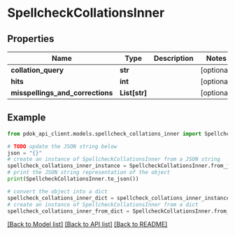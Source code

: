 # SpellcheckCollationsInner


## Properties

Name | Type | Description | Notes
------------ | ------------- | ------------- | -------------
**collation_query** | **str** |  | [optional] 
**hits** | **int** |  | [optional] 
**misspellings_and_corrections** | **List[str]** |  | [optional] 

## Example

```python
from pdok_api_client.models.spellcheck_collations_inner import SpellcheckCollationsInner

# TODO update the JSON string below
json = "{}"
# create an instance of SpellcheckCollationsInner from a JSON string
spellcheck_collations_inner_instance = SpellcheckCollationsInner.from_json(json)
# print the JSON string representation of the object
print(SpellcheckCollationsInner.to_json())

# convert the object into a dict
spellcheck_collations_inner_dict = spellcheck_collations_inner_instance.to_dict()
# create an instance of SpellcheckCollationsInner from a dict
spellcheck_collations_inner_from_dict = SpellcheckCollationsInner.from_dict(spellcheck_collations_inner_dict)
```
[[Back to Model list]](../README.md#documentation-for-models) [[Back to API list]](../README.md#documentation-for-api-endpoints) [[Back to README]](../README.md)



